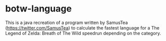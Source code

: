 # botw-language

This is a java recreation of a program written by SamusTea (https://twitter.com/SamusTea) to calculate the fastest language for a The Legend of Zelda: Breath of The Wild speedrun depending on the category.
